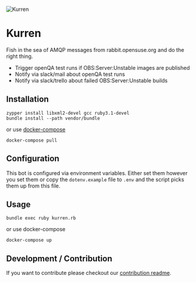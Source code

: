 ![Kurren](https://upload.wikimedia.org/wikipedia/commons/thumb/d/da/Greetsiel_Krabbenkutter_Hafen.JPG/320px-Greetsiel_Krabbenkutter_Hafen.JPG)

# Kurren

Fish in the sea of AMQP messages from rabbit.opensuse.org and do the right thing.

- Trigger openQA test runs if OBS:Server:Unstable images are published
- Notify via slack/mail about openQA test runs
- Notify via slack/trello about failed OBS:Server:Unstable builds

## Installation

```shell
zypper install libxml2-devel gcc ruby3.1-devel
bundle install --path vendor/bundle
```

or use [docker-compose](https://docs.docker.com/compose/)

```shell
docker-compose pull
```

## Configuration

This bot is configured via environment variables. Either set them however you set them
or copy the `dotenv.example` file to `.env` and the script picks them up from this file.

## Usage
```shell
bundle exec ruby kurren.rb
```

or use docker-compose

```shell
docker-compose up
```

## Development / Contribution

If you want to contribute please checkout our [contribution readme](CONTRIBUTING.md).
